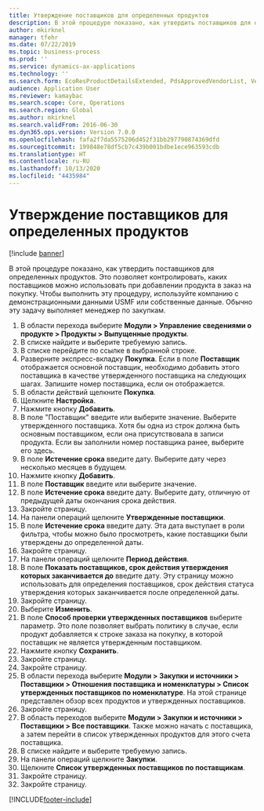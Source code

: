 ```yaml
---
title: Утверждение поставщиков для определенных продуктов
description: В этой процедуре показано, как утвердить поставщиков для определенных продуктов.
author: mkirknel
manager: tfehr
ms.date: 07/22/2019
ms.topic: business-process
ms.prod: ''
ms.service: dynamics-ax-applications
ms.technology: ''
ms.search.form: EcoResProductDetailsExtended, PdsApprovedVendorList, VendTable
audience: Application User
ms.reviewer: kamaybac
ms.search.scope: Core, Operations
ms.search.region: Global
ms.author: mkirknel
ms.search.validFrom: 2016-06-30
ms.dyn365.ops.version: Version 7.0.0
ms.openlocfilehash: fafa2f7da5575206d452f31bb297790874369dfd
ms.sourcegitcommit: 199848e78df5cb7c439b001bdbe1ece963593cdb
ms.translationtype: HT
ms.contentlocale: ru-RU
ms.lasthandoff: 10/13/2020
ms.locfileid: "4435984"
---
```

# <a name="approve-vendors-for-specific-products"></a>Утверждение поставщиков для определенных продуктов

[!include [banner](../../includes/banner.md)]

В этой процедуре показано, как утвердить поставщиков для определенных продуктов. Это позволяет контролировать, каких поставщиков можно использовать при добавлении продукта в заказ на покупку. Чтобы выполнить эту процедуру, используйте компанию с демонстрационными данными USMF или собственные данные. Обычно эту задачу выполняет менеджер по закупкам.

1. В области перехода выберите **Модули > Управление сведениями о продукте > Продукты > Выпущенные продукты**.
2. В списке найдите и выберите требуемую запись.
3. В списке перейдите по ссылке в выбранной строке.
4. Разверните экспресс-вкладку **Покупка**. Если в поле **Поставщик** отображается основной поставщик, необходимо добавить этого поставщика в качестве утвержденного поставщика на следующих шагах. Запишите номер поставщика, если он отображается.  
5. В области действий щелкните **Покупка**.
6. Щелкните **Настройка**.
7. Нажмите кнопку **Добавить**.
8. В поле "Поставщик" введите или выберите значение. Выберите утвержденного поставщика. Хотя бы одна из строк должна быть основным поставщиком, если она присутствовала в записи продукта. Если вы заполнили номер поставщика ранее, выберите его здесь.  
9. В поле **Истечение срока** введите дату. Выберите дату через несколько месяцев в будущем.  
10. Нажмите кнопку **Добавить**.
11. В поле **Поставщик** введите или выберите значение.
12. В поле **Истечение срока** введите дату. Выберите дату, отличную от предыдущей даты окончания срока действия.  
13. Закройте страницу.
14. На панели операций щелкните **Утвержденные поставщики**.
15. В поле **Истечение срока** введите дату. Эта дата выступает в роли фильтра, чтобы можно было просмотреть, какие поставщики были утверждены до определенной даты.  
16. Закройте страницу.
17. На панели операций щелкните **Период действия**.
18. В поле **Показать поставщиков, срок действия утверждения которых заканчивается до** введите дату. Эту страницу можно использовать для определения поставщиков, срок действия статуса утверждения которых заканчивается после определенной даты.  
19. Закройте страницу.
20. Выберите **Изменить**.
21. В поле **Способ проверки утвержденных поставщиков** выберите параметр. Это поле позволяет выбрать политику в случае, если продукт добавляется к строке заказа на покупку, в которой поставщик не является утвержденным поставщиком.  
22. Нажмите кнопку **Сохранить**.
23. Закройте страницу.
24. Закройте страницу.
25. В области перехода выберите **Модули > Закупки и источники > Поставщики > Отношения поставщика и номенклатуры > Список утвержденных поставщиков по номенклатуре**. На этой странице представлен обзор всех продуктов и утвержденных поставщиков.  
26. Закройте страницу.
27. В область переходов выберите **Модули > Закупки и источники > Поставщики > Все поставщики**. Также можно начать с поставщика, а затем перейти в список утвержденных продуктов для этого счета поставщика.  
28. В списке найдите и выберите требуемую запись.
29. На панели операций щелкните **Закупки**.
30. Щелкните **Список утвержденных поставщиков по поставщикам**.
31. Закройте страницу.
32. Закройте страницу.



[!INCLUDE[footer-include](../../../includes/footer-banner.md)]